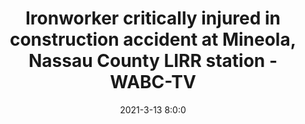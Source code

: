 ---
"title": "Ironworker critically injured in construction accident at Mineola, Nassau County LIRR station - WABC-TV"
"date": "2021-3-13 8:0:0"
"feed_name": "GOOGLENEWSCONSTRUCTION"
"feed_website": "https://news.google.com/search?q=construction%2Bincident&hl=en-US&gl=US&ceid=US:en"
"feed_rss": "https://news.google.com/rss/search?q=construction%2Bincident&hl=en-US&gl=US&ceid=US:en"
"link": "https://abc7ny.com/lirr-ironworker-critically-injured-construction-accident/10414378/"
"file": "_posts/2021-1-1-120535f3881c941ab484818646648a30f76ba7e8.md"
"accident": "1"
"drilling": "1"
"dead": "0"
"injured": "0"
---